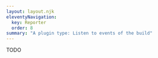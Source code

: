 ```yaml
---
layout: layout.njk
eleventyNavigation:
  key: Reporter
  order: 8
summary: "A plugin type: Listen to events of the build"
---
```


TODO
